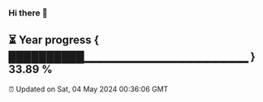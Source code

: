 ### Hi there 👋
⏳ Year progress { ██████████▁▁▁▁▁▁▁▁▁▁▁▁▁▁▁▁▁▁▁▁ } 33.89 %
---
⏰ Updated on Sat, 04 May 2024 00:36:06 GMT

